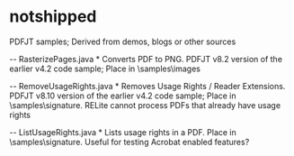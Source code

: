 # notshipped
PDFJT samples; Derived from demos, blogs or other sources

-- RasterizePages.java * Converts PDF to PNG. PDFJT v8.2 version of the earlier v4.2 code sample; Place in \samples\images

-- RemoveUsageRights.java * Removes Usage Rights / Reader Extensions. PDFJT v8.10 version of the earlier v4.2 code sample; Place in \samples\signature.  RELite cannot process PDFs that already have usage rights

-- ListUsageRights.java * Lists usage rights in a PDF. Place in \samples\signature.  Useful for testing Acrobat enabled features?
